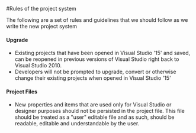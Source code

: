 #Rules of the project system

The following are a set of rules and guidelines that we should follow as we write the new project system

#### Upgrade
- Existing projects that have been opened in Visual Studio '15' and saved, can be reopened in previous versions of Visual Studio right back to Visual Studio 2010.
- Developers will not be prompted to upgrade, convert or otherwise change their existing projects when opened in Visual Studio '15'

#### Project Files
- New properties and items that are used only for Visual Studio or designer purposes should not be persisted in the project file. This file should be treated as a "user" editable file and as such, should be readable, editable and understandable by the user.
